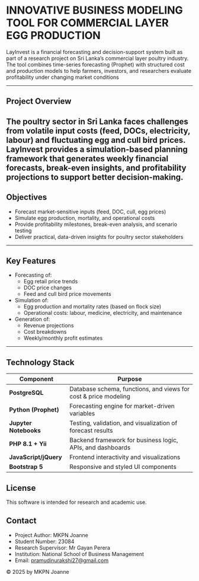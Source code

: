# INNOVATIVE BUSINESS MODELING TOOL FOR COMMERCIAL LAYER EGG PRODUCTION

LayInvest is a financial forecasting and decision-support system built as part of a research project on Sri Lanka’s commercial layer poultry industry. The tool combines time-series forecasting (Prophet) with structured cost and production models to help farmers, investors, and researchers evaluate profitability under changing market conditions

---

## Project Overview

The poultry sector in Sri Lanka faces challenges from volatile input costs (feed, DOCs, electricity, labour) and fluctuating egg and cull bird prices. LayInvest provides a simulation-based planning framework that generates weekly financial forecasts, break-even insights, and profitability projections to support better decision-making.
---

## Objectives

- Forecast market-sensitive inputs (feed, DOC, cull, egg prices)
- Simulate egg production, mortality, and operational costs
- Provide profitability milestones, break-even analysis, and scenario testing
- Deliver practical, data-driven insights for poultry sector stakeholders

---

## Key Features

- Forecasting of:
  - Egg retail price trends
  - DOC price changes
  - Feed and cull bird price movements
- Simulation of:
  - Egg production and mortality rates (based on flock size)
  - Operational costs: labour, medicine, electricity, and maintenance
- Generation of:
  - Revenue projections
  - Cost breakdowns
  - Weekly/monthly profit estimates

---


## Technology Stack

| Component             | Purpose                                                         |
| --------------------- | --------------------------------------------------------------- |
| **PostgreSQL**        | Database schema, functions, and views for cost & price modeling |
| **Python (Prophet)**  | Forecasting engine for market-driven variables                  |
| **Jupyter Notebooks** | Testing, validation, and visualization of forecast results      |
| **PHP 8.1 + Yii**     | Backend framework for business logic, APIs, and dashboards      |
| **JavaScript/jQuery** | Frontend interactivity and visualizations                       |
| **Bootstrap 5**       | Responsive and styled UI components                             |


## License
This software is intended for research and academic use.

## Contact
- Project Author: MKPN Joanne
- Student Number: 23084
- Research Supervisor: Mr Gayan Perera
- Institution: National School of Business Management
- Email: pramudinurakshi27@gmail.com

© 2025 by MKPN Joanne 
